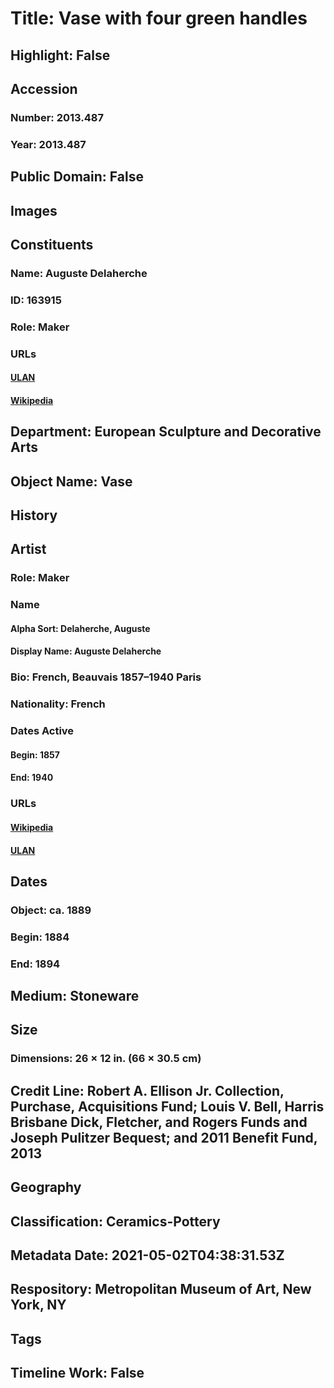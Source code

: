 # Title: Vase with four green handles
## Highlight: False
## Accession
### Number: 2013.487
### Year: 2013.487
## Public Domain: False
## Images
## Constituents
### Name: Auguste Delaherche
### ID: 163915
### Role: Maker
### URLs
#### [ULAN](http://vocab.getty.edu/page/ulan/500052675)
#### [Wikipedia](https://www.wikidata.org/wiki/Q9162083)
## Department: European Sculpture and Decorative Arts
## Object Name: Vase
## History
## Artist
### Role: Maker
### Name
#### Alpha Sort: Delaherche, Auguste
#### Display Name: Auguste Delaherche
### Bio: French, Beauvais 1857–1940 Paris
### Nationality: French
### Dates Active
#### Begin: 1857
#### End: 1940
### URLs
#### [Wikipedia](https://www.wikidata.org/wiki/Q9162083)
#### [ULAN](http://vocab.getty.edu/page/ulan/500052675)
## Dates
### Object: ca. 1889
### Begin: 1884
### End: 1894
## Medium: Stoneware
## Size
### Dimensions: 26 × 12 in. (66 × 30.5 cm)
## Credit Line: Robert A. Ellison Jr. Collection, Purchase, Acquisitions Fund; Louis V. Bell, Harris Brisbane Dick, Fletcher, and Rogers Funds and Joseph Pulitzer Bequest; and 2011 Benefit Fund, 2013
## Geography
## Classification: Ceramics-Pottery
## Metadata Date: 2021-05-02T04:38:31.53Z
## Respository: Metropolitan Museum of Art, New York, NY
## Tags
## Timeline Work: False